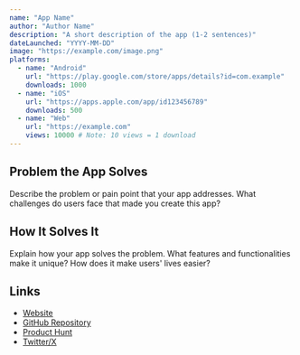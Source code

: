 ```yaml
---
name: "App Name"
author: "Author Name"
description: "A short description of the app (1-2 sentences)"
dateLaunched: "YYYY-MM-DD"
image: "https://example.com/image.png"
platforms:
  - name: "Android"
    url: "https://play.google.com/store/apps/details?id=com.example"
    downloads: 1000
  - name: "iOS"
    url: "https://apps.apple.com/app/id123456789"
    downloads: 500
  - name: "Web"
    url: "https://example.com"
    views: 10000 # Note: 10 views = 1 download
---
```


## Problem the App Solves

Describe the problem or pain point that your app addresses. What challenges do users face that made you create this app?

## How It Solves It

Explain how your app solves the problem. What features and functionalities make it unique? How does it make users' lives easier?

## Links

- [Website](https://example.com)
- [GitHub Repository](https://github.com/username/repo)
- [Product Hunt](https://www.producthunt.com/posts/app-name)
- [Twitter/X](https://twitter.com/username)
